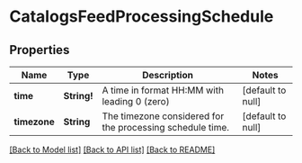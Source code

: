 # CatalogsFeedProcessingSchedule

## Properties
Name | Type | Description | Notes
------------ | ------------- | ------------- | -------------
**time** | **String!** | A time in format HH:MM with leading 0 (zero) | [default to null]
**timezone** | **String** | The timezone considered for the processing schedule time. | [default to null]

[[Back to Model list]](../README.md#documentation-for-models) [[Back to API list]](../README.md#documentation-for-api-endpoints) [[Back to README]](../README.md)


